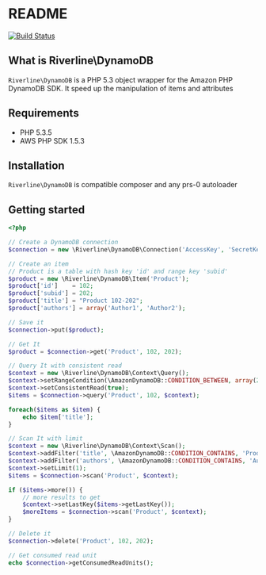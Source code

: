 README
======

[![Build Status](https://secure.travis-ci.org/rcambien/riverline-dynamodb.png)](http://travis-ci.org/rcambien/riverline-dynamodb)

What is Riverline\DynamoDB
--------------------------

``Riverline\DynamoDB`` is a PHP 5.3 object wrapper for the Amazon PHP DynamoDB SDK.
It speed up the manipulation of items and attributes

Requirements
------------

* PHP 5.3.5
* AWS PHP SDK 1.5.3

Installation
------------

``Riverline\DynamoDB`` is compatible composer and any prs-0 autoloader

Getting started
---------------

```php
<?php

// Create a DynamoDB connection
$connection = new \Riverline\DynamoDB\Connection('AccessKey', 'SecretKey', 'apc');

// Create an item
// Product is a table with hash key 'id' and range key 'subid'
$product = new \Riverline\DynamoDB\Item('Product');
$product['id']    = 102;
$product['subid'] = 202;
$product['title'] = "Product 102-202";
$product['authors'] = array('Author1', 'Author2');

// Save it
$connection->put($product);

// Get It
$product = $connection->get('Product', 102, 202);

// Query It with consistent read
$context = new \Riverline\DynamoDB\Context\Query();
$context->setRangeCondition(\AmazonDynamoDB::CONDITION_BETWEEN, array(200, 205));
$context->setConsistentRead(true);
$items = $connection->query('Product', 102, $context);

foreach($items as $item) {
    echo $item['title'];
}

// Scan It with limit
$context = new \Riverline\DynamoDB\Context\Scan();
$context->addFilter('title', \AmazonDynamoDB::CONDITION_CONTAINS, 'Product');
$context->addFilter('authors', \AmazonDynamoDB::CONDITION_CONTAINS, 'Author1');
$context->setLimit(1);
$items = $connection->scan('Product', $context);

if ($items->more()) {
    // more results to get
    $context->setLastKey($items->getLastKey());
    $moreItems = $connection->scan('Product', $context);
}

// Delete it
$connection->delete('Product', 102, 202);

// Get consumed read unit
echo $connection->getConsumedReadUnits();
```